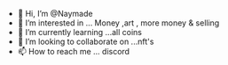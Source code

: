 - 👋 Hi, I’m @Naymade
- 👀 I’m interested in ...
Money ,art , more money & selling
- 🌱 I’m currently learning ...all coins
- 💞️ I’m looking to collaborate on ...nft's
- 📫 How to reach me ... discord

<!---
Naymade/Naymade is a ✨ special ✨ repository because its `README.md` (this file) appears on your GitHub profile.
You can click the Preview link to take a look at your changes.
--->
